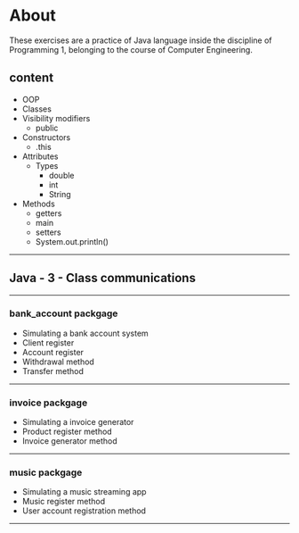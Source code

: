 # About

These exercises are a practice of Java language inside the discipline of Programming 1, belonging to the course of Computer Engineering.

## content

- OOP
- Classes
- Visibility modifiers
  - public
- Constructors
  - .this
- Attributes
  - Types
    - double
    - int
    - String
- Methods
  - getters
  - main
  - setters
  - System.out.println()

---

## Java  - 3 - Class communications

---

### bank_account packgage

- Simulating a bank account system
- Client register
- Account register
- Withdrawal method
- Transfer method

---

### invoice packgage

- Simulating a invoice generator
- Product register method
- Invoice generator method

---

### music packgage

- Simulating a music streaming app
- Music register method
- User account registration method

---
